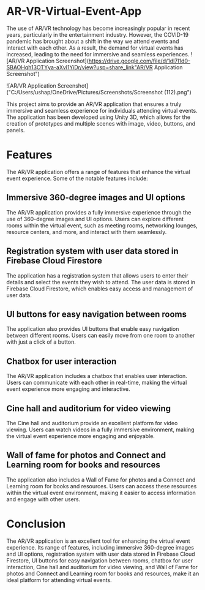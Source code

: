 # AR-VR-Virtual-Event-App
The use of AR/VR technology has become increasingly popular in recent years, particularly in the entertainment industry. However, the COVID-19 pandemic has brought about a shift in the way we attend events and interact with each other. As a result, the demand for virtual events has increased, leading to the need for immersive and seamless experiences.
![AR/VR Application Screenshot](https://drive.google.com/file/d/1dI7l1d0-SBAOHqh13OTYya-aXvl1YiDr/view?usp=share_link"AR/VR Application Screenshot")

![AR/VR Application Screenshot]("C:/Users/ushap/OneDrive/Pictures/Screenshots/Screenshot (112).png")


This project aims to provide an AR/VR application that ensures a truly immersive and seamless experience for individuals attending virtual events. The application has been developed using Unity 3D, which allows for the creation of prototypes and multiple scenes with image, video, buttons, and panels.

# Features
The AR/VR application offers a range of features that enhance the virtual event experience. Some of the notable features include:

## Immersive 360-degree images and UI options
The AR/VR application provides a fully immersive experience through the use of 360-degree images and UI options. Users can explore different rooms within the virtual event, such as meeting rooms, networking lounges, resource centers, and more, and interact with them seamlessly.

## Registration system with user data stored in Firebase Cloud Firestore
The application has a registration system that allows users to enter their details and select the events they wish to attend. The user data is stored in Firebase Cloud Firestore, which enables easy access and management of user data.

## UI buttons for easy navigation between rooms
The application also provides UI buttons that enable easy navigation between different rooms. Users can easily move from one room to another with just a click of a button.

## Chatbox for user interaction
The AR/VR application includes a chatbox that enables user interaction. Users can communicate with each other in real-time, making the virtual event experience more engaging and interactive.

## Cine hall and auditorium for video viewing
The Cine hall and auditorium provide an excellent platform for video viewing. Users can watch videos in a fully immersive environment, making the virtual event experience more engaging and enjoyable.

## Wall of fame for photos and Connect and Learning room for books and resources
The application also includes a Wall of Fame for photos and a Connect and Learning room for books and resources. Users can access these resources within the virtual event environment, making it easier to access information and engage with other users.

# Conclusion
The AR/VR application is an excellent tool for enhancing the virtual event experience. Its range of features, including immersive 360-degree images and UI options, registration system with user data stored in Firebase Cloud Firestore, UI buttons for easy navigation between rooms, chatbox for user interaction, Cine hall and auditorium for video viewing, and Wall of Fame for photos and Connect and Learning room for books and resources, make it an ideal platform for attending virtual events.
